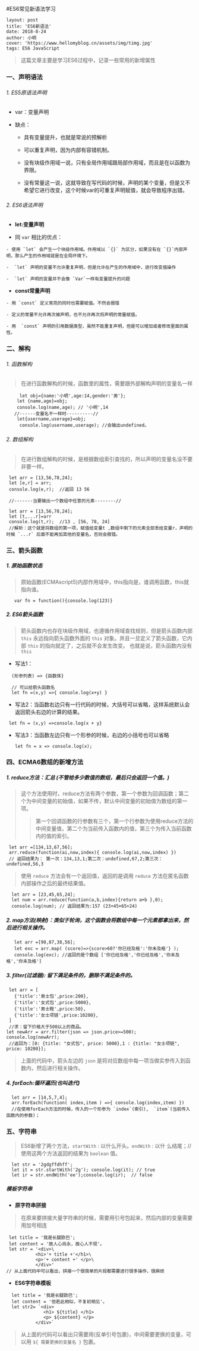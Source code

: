#ES6常见新语法学习


```
layout: post
title: 'ES6新语法'
date: 2018-8-24 
author: 小明
cover: 'https://www.hellomyblog.cn/assets/img/timg.jpg'
tags: ES6 JavaScript

```

> 这篇文章主要是学习ES6过程中，记录一些常用的新增属性


### 一、声明语法

###### 1. ES5原语法声明

   - var：变量声明
   
   - 缺点：
     - 具有变量提升，也就是常说的预解析
     
     - 可以重复声明，因为内部有容错机制。

     - 没有块级作用域一说，只有全局作用域跟局部作用域，而且是在以函数为界限。

     - 没有常量这一说，这就导致在写代码的时候，声明的某个变量，但是又不希望它进行改变，这个时候var的可重复声明赋值，就会导致程序出错。


###### 2. ES6语法声明

   - **let:变量声明**

   - 同 `var` 相比的优点：

    - 使用 `let` 会产生一个块级作用域。作用域以 `{}` 为区分，如果没有在 `{}`内部声明，那么产生的作用域就是在全局环境下。

    -  `let` 声明的变量不允许重复声明，但是允许在产生的作用域中，进行改变值操作

    -  `let` 声明的变量并不会像 `Var`一样有变量提升的问题

   -  **const常量声明**

    - 用 `const` 定义常亮的同时也需要赋值。不然会报错

    - 定义的常量不允许再次被声明，也不允许再次将声明的常量赋值。

    - 用  `const` 声明的引用数据类型，虽然不能重复声明，但是可以增加或者修改里面的属性。


### 二、解构

###### 1. 函数解构

> 在进行函数解构的时候，函数里的属性，需要跟外部解构声明的变量名一样

   
```ECMAscript6
     let obj={name:'小明',age:14,gender:'男'};
    let {name,age}=obj;
    console.log(name,age); // '小明',14
   //------变量名不一样时----------//
    let{username,userage}=obj;
     console.log(username,userage); //会输出undefined。
```


 ###### 2. 数组解构

> 在进行数组解构的时候，是根据数组索引查找的，所以声明的变量名没不要非要一样。


 ```ECMAscript
  let arr = [13,56,78,24];
  let [e,r] = arr;
  console.log(e,r);  //返回 13 56

  //-------当要输出一个数组中任意的元素--------//
  
  let arr = [13,56,78,24];
  let [t,...r]=arr
  console.log(t,r);  //13 , [56, 78, 24]
  //解析：这个就是将数组的第一项，赋值给变量t ,数组中剩下的元素全部丢给变量r，声明的时候 `...r` 后面不能再加其他的变量名，否则会报错。
 ```


### 三、箭头函数

##### 1. 原始函数状态

> 原始函数(ECMAscript5)内部作用域中，this指向是，谁调用函数，this就指向谁。


  ```ECMAscript
     var fn = function(){console.log(123)}
  ```


##### 2. ES6箭头函数

> 箭头函数内也存在块级作用域，也遵循作用域查找规则，但是箭头函数内部 `this` 永远指向箭头函数外面的 `this` 对象。并且一旦定义了箭头函数，它内部 `this` 的指向就定了，之后就不会发生改变。
> 也就是说，箭头函数内没有 `this`

- 写法1：

```ECMAscript
  (形参列表) => {函数体}

  // 可以给箭头函数名
  let fn =(x,y) =>{ console.log(x+y) }
```

- 写法2：当函数右边只有一行代码的时候，大括号可以省略，这样系统默认会返回箭头右边的计算的结果。


 ```ECMAscript
  let fn = (x,y) =>console.log(x + y}
 ```

- 写法3：当函数左边只有一个形参的时候，右边的小括号也可以省略


  ```ECMAscript
  let fn = x => console.log(x);
  ```


### 四、ECMA6数组的新增方法

##### 1. reduce方法：汇总 (不管给多少数值的数组，最后只会返回一个值。)

> 这个方法使用时，reduce方法有两个参数，第一个参数为回调函数；第二个为中间变量的初始值，如果不传，默认中间变量的初始值为数组的第一项。
>> 第一个回调函数的行参数有三个，第一个行参数为使用reduce方法的中间变量值，第二个为当前传入函数内的值，第三个为传入当前函数内的值的索引。


 ```ECMAscript
  let arr =[134,13,67,56];
  arr.reduce(function(ai,now,index){ console.log(ai,now,index) })
  // 返回结果为： 第一次：134,13,1;第二次：undefined,67,2;第三次：undefined,56,3 
 ```

> 使用 `reduce` 方法会有一个返回值，返回的是调用 `reduce` 方法在匿名函数内部操作之后的最终结果值。
 

  ```ECMAscript
    let arr = [23,45,65,24];
    let num = arr.reduce(function(a,b,index){return a+b },0);
    console.log(num); // 返回结果为:157 (23+45+65+24)
  ```


##### 2. map方法(映射)：类似于轮询，这个函数会将数组中每一个元素都拿出来，然后进行相关操作。

```ECMAscript
   let arr =[90,87,38,56];
   let exc = arr.map( (score)=>{score>60?'你已经及格':'你未及格'} );
   console.log(exc); //返回的是个数组 ['你已经及格','你已经及格','你未及格','你未及格']
```


##### 3. filter(过滤器): 留下满足条件的，删除不满足条件的。

 ```ECMAscript
  let arr = [
    {'title':'男士包',price:200},
    {'title':'女式包',price:5000},
    {'title':'男士鞋',price:50},
    {'title':'女士项链',price:10200},
  ]
  //求：留下价格大于500以上的商品。
 let newArr = arr.filter(json => json.price>=500);
 console.log(newArr);  
  //返回为：[0: {title: "女式包", price: 5000},1 : {title: "女士项链", price: 10200}];
 ```


> 上面的代码中，箭头左边的 `json` 是将对应数组中每一项当做实参传入到函数内，然后进行相关操作。


##### 4. forEach:循环遍历(也叫迭代)

```ECMAscript
  let arr = [14,5,7,4];
  arr.forEach(function( index,item ) =>{ console.log(index,item) })
  //在使用forEach方法的时候，传入的一个形参为 `index`(索引),  `item`(当前传入函数内的参数)； 
```


### 五、字符串

> ES6新增了两个方法，`startWith` : 以什么开头。`endWith` : 以什
么结尾；//使用这两个方法返回的结果为 `boolean` 值。

```ECMAscript
  let str = '2gdgffdhff';
  let it = str.startWith('2g'); console.log(it); // true
  let ir = str.endWith('ee');console.log(ir);  // false
```


##### 模板字符串

- **原字符串拼接**


> 在原来要拼接大量字符串的时候，需要用引号包起来，然后内部的变量需要用加号相连

 ```ECMAscript
  let title = '我是长腿欧巴';
  let content = '故人心尚永，故心人不现'。
  let str = '<div>\
            <hi>'+ title +'</h1>\
            <p>'+ content +' </p>\
            </div>'
// 从上面代码中可以看出，拼接一个很简单的片段都需要进行很多操作，很麻烦
 ```


- **ES6字符串模板**

 ```ECMAscript
   let title = '我是长腿欧巴';
   let content = '但若此相似，不复初相见'。
   let str2= `<div>
               <h1> ${title} </h1>
               <p> ${content} </p> 
            </div>`
 ```


 > 从上面的代码可以看出只需要用(反单引号包裹)，中间需要更换的变量，可以用  `${ 需要更换的变量名 }` 包裹。